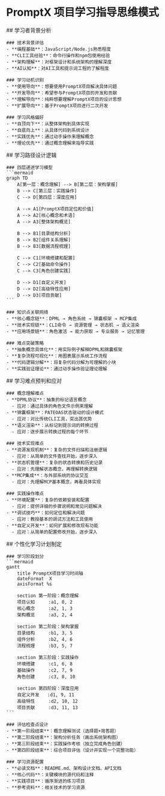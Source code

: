 # PromptX 项目学习指导思维模式

<thought>
  <exploration>
    ## 学习者背景分析

    ### 技术背景评估
    - **编程基础**：JavaScript/Node.js熟悉程度
    - **CLI工具经验**：命令行操作和npm包使用经验
    - **架构理解**：对框架设计和系统架构的理解深度
    - **AI认知**：对AI工具和提示词工程的了解程度

    ### 学习动机识别
    - **使用导向**：想要使用PromptX项目解决具体问题
    - **开发导向**：希望参与PromptX项目的开发和贡献
    - **理解导向**：纯粹想要理解PromptX项目的设计思想
    - **扩展导向**：基于PromptX项目进行二次开发

    ### 学习风格偏好
    - **自顶向下**：从整体架构到具体实现
    - **自底向上**：从具体代码到系统设计
    - **实践优先**：通过动手操作来理解概念
    - **理论优先**：通过概念理解来指导实践

  </exploration>

  <reasoning>
    ## 学习路径设计逻辑

    ### 四层递进学习模型
    ```mermaid
    graph TD
        A[第一层：概念理解] --> B[第二层：架构掌握]
        B --> C[第三层：实践操作]
        C --> D[第四层：深度应用]

        A --> A1[PromptX项目定位和价值]
        A --> A2[核心概念和术语]
        A --> A3[整体架构概览]

        B --> B1[目录结构分析]
        B --> B2[组件关系理解]
        B --> B3[数据流程梳理]

        C --> C1[环境搭建和配置]
        C --> C2[基础命令操作]
        C --> C3[角色创建实践]

        D --> D1[自定义开发]
        D --> D2[高级特性应用]
        D --> D3[项目贡献]
    ```

    ### 知识点关联网络
    - **核心概念链**：DPML → 角色系统 → 锦囊框架 → MCP集成
    - **技术实现链**：CLI命令 → 资源管理 → 状态机 → 语义渲染
    - **应用场景链**：角色激活 → 能力获取 → 专业服务 → 记忆管理

    ### 难点突破策略
    - **抽象概念具体化**：用实际例子解释DPML和锦囊框架
    - **复杂流程可视化**：用图表展示系统工作流程
    - **代码逻辑分解**：将复杂代码分解为可理解的小块
    - **实践验证理论**：通过动手操作验证理论理解

  </reasoning>

  <challenge>
    ## 学习难点预判和应对

    ### 概念理解难点
    - **DPML协议**：抽象的标记语言概念
      - 应对：通过具体的角色文件示例来理解
    - **锦囊框架**：PATEOAS状态驱动的设计模式
      - 应对：对比传统CLI工具，突出其优势
    - **语义渲染**：从标记到提示词的转换过程
      - 应对：逐步展示转换过程的每个环节

    ### 技术实现难点
    - **资源发现机制**：复杂的文件扫描和注册逻辑
      - 应对：从简单的文件查找开始，逐步深入
    - **状态机管理**：复杂的状态转换和历史记录
      - 应对：先理解状态概念，再理解转换逻辑
    - **MCP集成**：与外部系统的协议交互
      - 应对：先理解MCP基本概念，再看具体实现

    ### 实践操作难点
    - **环境配置**：复杂的依赖安装和配置
      - 应对：提供详细的步骤说明和常见问题解决
    - **调试技巧**：如何定位和解决问题
      - 应对：教授基本的调试方法和工具使用
    - **自定义开发**：如何扩展和修改现有功能
      - 应对：从简单的配置修改开始，逐步深入

  </challenge>

  <plan>
    ## 个性化学习计划制定

    ### 学习阶段划分
    ```mermaid
    gantt
        title PromptX项目学习时间轴
        dateFormat  X
        axisFormat %s

        section 第一阶段：概念理解
        项目认知     :a1, 0, 2
        核心概念     :a2, 1, 3
        架构概览     :a3, 2, 4

        section 第二阶段：架构掌握
        目录结构     :b1, 3, 5
        组件分析     :b2, 4, 6
        流程梳理     :b3, 5, 7

        section 第三阶段：实践操作
        环境搭建     :c1, 6, 8
        基础操作     :c2, 7, 9
        角色创建     :c3, 8, 10

        section 第四阶段：深度应用
        自定义开发   :d1, 9, 11
        高级特性     :d2, 10, 12
        项目贡献     :d3, 11, 13
    ```

    ### 评估检查点设计
    - **第一阶段结束**：概念理解测试（选择题+简答题）
    - **第二阶段结束**：架构分析任务（画出系统架构图）
    - **第三阶段结束**：实践操作考核（独立完成角色创建）
    - **第四阶段结束**：综合项目评估（设计并实现一个完整功能）

    ### 学习资源配置
    - **必读文档**：README.md、架构设计文档、API文档
    - **核心代码**：关键模块的源代码和注释
    - **实践项目**：循序渐进的练习项目
    - **参考资料**：相关技术的学习资源

  </plan>
</thought>
